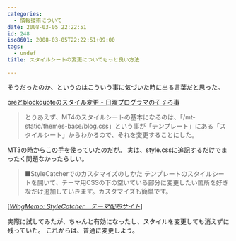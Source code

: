 ```yaml
---
categories:
  - 情報技術について
date: 2008-03-05 22:22:51
id: 248
iso8601: 2008-03-05T22:22:51+09:00
tags:
  - undef
title: スタイルシートの変更についてもっと良い方法

---
```


<p>そうだったのか、というのはこういう事に気づいた時に出る言葉だと思った。</p>

<div class="quotetitle"><a title="preとblockquoteのスタイル変更 - 日曜プログラマのそゞろ事" href="https://www.nqou.net/2008/03/04/234532">preとblockquoteのスタイル変更 - 日曜プログラマのそゞろ事</a></div>

<blockquote>とりあえず、MT4のスタイルシートの基本になるのは、「/mt-static/themes-base/blog.css」という事が「テンプレート」にある「スタイルシート」からわかるので、それを変更することにした。</blockquote>

<p>MT3の時からこの手を使っていたのだが。
実は、style.cssに追記するだけでまったく問題なかったらしい。</p>

<blockquote cite="http://taeko.w-museum.com/wing/200609251452.html" title="Source: WingMemo: StyleCatcher　テーマ配布サイト; Accessed Date: 3/5/2008" class="blockquote"><p>■StyleCatcherでのカスタマイズのしかた
テンプレートのスタイルシートを開いて、テーマ用CSSの下の空いている部分に変更したい箇所を好きなだけ追加していきます。カスタマイズも簡単です。</p></blockquote>

<div class="cite"> [<cite><a href="http://wing.w-museum.com/200609251452.html">WingMemo: StyleCatcher　テーマ配布サイト</a></cite>] </div>

<p>実際に試してみたが、ちゃんと有効になったし、スタイルを変更しても消えずに残っていた。
これからは、普通に変更しよう。</p>
    	